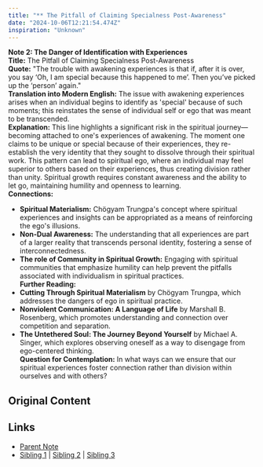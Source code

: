 ```yaml
---
title: "** The Pitfall of Claiming Specialness Post-Awareness"
date: "2024-10-06T12:21:54.474Z"
inspiration: "Unknown"
---
```


  
**Note 2: The Danger of Identification with Experiences**  
**Title:** The Pitfall of Claiming Specialness Post-Awareness  
**Quote:** "The trouble with awakening experiences is that if, after it is over, you say ‘Oh, I am special because this happened to me’. Then you’ve picked up the ‘person’ again."  
**Translation into Modern English:** The issue with awakening experiences arises when an individual begins to identify as 'special' because of such moments; this reinstates the sense of individual self or ego that was meant to be transcended.  
**Explanation:** This line highlights a significant risk in the spiritual journey—becoming attached to one's experiences of awakening. The moment one claims to be unique or special because of their experiences, they re-establish the very identity that they sought to dissolve through their spiritual work. This pattern can lead to spiritual ego, where an individual may feel superior to others based on their experiences, thus creating division rather than unity. Spiritual growth requires constant awareness and the ability to let go, maintaining humility and openness to learning.  
**Connections:**  
- **Spiritual Materialism:** Chögyam Trungpa's concept where spiritual experiences and insights can be appropriated as a means of reinforcing the ego's illusions.  
- **Non-Dual Awareness:** The understanding that all experiences are part of a larger reality that transcends personal identity, fostering a sense of interconnectedness.  
- **The role of Community in Spiritual Growth:** Engaging with spiritual communities that emphasize humility can help prevent the pitfalls associated with individualism in spiritual practices.  
**Further Reading:**  
- **Cutting Through Spiritual Materialism** by Chögyam Trungpa, which addresses the dangers of ego in spiritual practice.  
- **Nonviolent Communication: A Language of Life** by Marshall B. Rosenberg, which promotes understanding and connection over competition and separation.  
- **The Untethered Soul: The Journey Beyond Yourself** by Michael A. Singer, which explores observing oneself as a way to disengage from ego-centered thinking.  
**Question for Contemplation:** In what ways can we ensure that our spiritual experiences foster connection rather than division within ourselves and with others?  


## Original Content



## Links

- [Parent Note](/parent-note.md)
- [Sibling 1](/zettel1.md) | [Sibling 2](/zettel2.md) | [Sibling 3](/zettel3.md)
